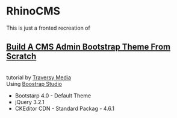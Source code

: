 # RhinoCMS
This is just a fronted recreation of 
<h2> <a href = "https://www.youtube.com/watch?v=pXbEcGUtHgo"> Build A CMS Admin Bootstrap Theme From Scratch <a/> </h2>
<br> tutorial by <a href = "https://www.youtube.com/user/TechGuyWeb/"> Traversy Media</a>
<br>Using <a href = "https://bootstrapstudio.io/"> Boostrap Studio </a>
<ul style="list-style-type:square;">
  <li>Bootstarp 4.0 - Default Theme</li>
  <li>jQuery 3.2.1</li>
  <li>CKEditor CDN - Standard Packag - 4.6.1 </li>
</ul>
